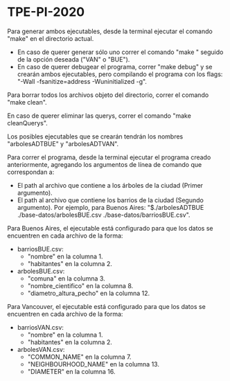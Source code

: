 # TPE-PI-2020

Para generar ambos ejecutables, desde la terminal ejecutar el comando "make" en el directorio actual. 
  - En caso de querer generar sólo uno correr el comando "make " seguido de la opción deseada ("VAN" o "BUE"). 
  - En caso de querer debugear el programa, correr "make debug" y se crearán ambos ejecutables,
    pero compilando el programa con los flags: "-Wall -fsanitize=address -Wuninitialized -g". 

Para borrar todos los archivos objeto del directorio, correr el comando "make clean".

En caso de querer eliminar las querys, correr el comando "make cleanQuerys".

Los posibles ejecutables que se crearán tendrán los nombres "arbolesADTBUE" y "arbolesADTVAN". 

Para correr el programa, desde la terminal ejecutar el programa creado anteriormente, agregando los argumentos de línea de comando que correspondan a:
  - El path al archivo que contiene a los árboles de la ciudad (Primer argumento). 
  - El path al archivo que contiene los barrios de la ciudad (Segundo argumento).
Por ejemplo, para Buenos Aires: "$./arbolesADTBUE ./base-datos/arbolesBUE.csv ./base-datos/barriosBUE.csv".

Para Buenos Aires, el ejecutable está configurado para que los datos se encuentren en cada archivo de la forma:
  - barriosBUE.csv:
    * "nombre" en la columna 1.
    * "habitantes" en la columna 2.
  - arbolesBUE.csv: 
    * "comuna" en la columna 3.
    * "nombre_cientifico" en la columna 8.
    * "diametro_altura_pecho" en la columna 12.
   
Para Vancouver, el ejecutable está configurado para que los datos se encuentren en cada archivo de la forma:
  - barriosVAN.csv:
    * "nombre" en la columna 1.
    * "habitantes" en la columna 2.
  - arbolesVAN.csv: 
    * "COMMON_NAME" en la columna 7.
    * "NEIGHBOURHOOD_NAME" en la columna 13.
    * "DIAMETER" en la columna 16.
